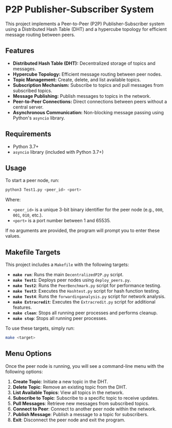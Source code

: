 # P2P Publisher-Subscriber System

This project implements a Peer-to-Peer (P2P) Publisher-Subscriber system using a Distributed Hash Table (DHT) and a hypercube topology for efficient message routing between peers.

## Features

- **Distributed Hash Table (DHT):** Decentralized storage of topics and messages.
- **Hypercube Topology:** Efficient message routing between peer nodes.
- **Topic Management:** Create, delete, and list available topics.
- **Subscription Mechanism:** Subscribe to topics and pull messages from subscribed topics.
- **Message Publishing:** Publish messages to topics in the network.
- **Peer-to-Peer Connections:** Direct connections between peers without a central server.
- **Asynchronous Communication:** Non-blocking message passing using Python's `asyncio` library.

## Requirements

- Python 3.7+
- `asyncio` library (included with Python 3.7+)

## Usage

To start a peer node, run:

```bash
python3 Test1.py <peer_id> <port>
```

Where:
- `<peer_id>` is a unique 3-bit binary identifier for the peer node (e.g., `000`, `001`, `010`, etc.).
- `<port>` is a port number between 1 and 65535.

If no arguments are provided, the program will prompt you to enter these values.

## Makefile Targets

This project includes a `Makefile` with the following targets:

- **`make run`**: Runs the main `DecentralizedP2P.py` script.
- **`make Test1`**: Deploys peer nodes using `deploy_peers.py`.
- **`make Test2`**: Runs the `PeerBenchmark.py` script for performance testing.
- **`make Test3`**: Executes the `Hashtest.py` script for hash function testing.
- **`make Test4`**: Runs the `forwardinganalysis.py` script for network analysis.
- **`make Extracredit`**: Executes the `Extracredit.py` script for additional features.
- **`make clean`**: Stops all running peer processes and performs cleanup.
- **`make stop`**: Stops all running peer processes.

To use these targets, simply run:

```bash
make <target>
```

## Menu Options

Once the peer node is running, you will see a command-line menu with the following options:

1. **Create Topic**: Initiate a new topic in the DHT.
2. **Delete Topic**: Remove an existing topic from the DHT.
3. **List Available Topics**: View all topics in the network.
4. **Subscribe to Topic**: Subscribe to a specific topic to receive updates.
5. **Pull Messages**: Retrieve new messages from subscribed topics.
6. **Connect to Peer**: Connect to another peer node within the network.
7. **Publish Message**: Publish a message to a topic for subscribers.
8. **Exit**: Disconnect the peer node and exit the program.
